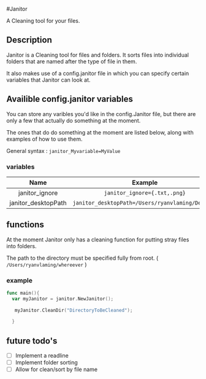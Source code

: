 #Janitor

A Cleaning tool for your files.

## Description 
  
  Janitor is a Cleaning tool for files and folders.
  It sorts files into individual folders that are named after the type of file in them.
  
  It also makes use of a config.janitor file in which you can specify certain variables that Janitor can look at.
  
## Availible config.janitor variables
  
  You can store any varibles you'd like in the config.Janitor file, but there are only a few that actually do something at the moment.
  
  The ones that do do something at the moment are listed below, along with examples of how to use them.
  
  General syntax : ` janitor_Myvariable=MyValue `
  
### variables
  
| Name | Example |
| :--: | :-----: |
| janitor\_ignore | `janitor_ignore={.txt,.png}` |
| janitor\_desktopPath | `janitor_desktopPath=/Users/ryanvlaming/Desktop`|


## functions

  At the moment Janitor only has a cleaning function for putting stray files into folders.
  
  The path to the directory must be specified fully from root. ( `/Users/ryanvlaming/whereever` )
### example 

```go
func main(){
  var myJanitor = janitor.NewJanitor();
    
   myJanitor.CleanDir("DirectoryToBeCleaned");
    
  }
```

## future todo's

- [ ] Implement a readline
- [ ] Implement folder sorting
- [ ] Allow for clean/sort by file name
